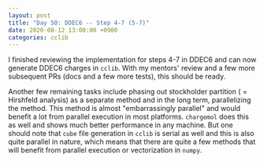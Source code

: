 ```yaml
---
layout: post
title: "Day 50: DDEC6 -- Step 4-7 (5-7)"
date: 2020-08-12 13:00:00 +0900
categories: cclib
---
```


I finished reviewing the implementation for steps 4-7 in DDEC6 and can now generate DDEC6 charges in `cclib`. With my mentors' review and a few more subsequent PRs (docs and a few more tests), this should be ready.

Another few remaining tasks include phasing out stockholder partition ( = Hirshfeld analysis) as a separate method and in the long term, parallelizing the method. This method is almost "embarrassingly parallel" and would benefit a lot from parallel execution in most platforms. `chargemol` does this as well and shows much better performance in any machine. But one should note that `cube` file generation in `cclib` is serial as well and this is also quite parallel in nature, which means that there are quite a few methods that will benefit from parallel execution or vectorization in `numpy`.

